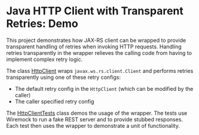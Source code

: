 # Java HTTP Client with Transparent Retries: Demo

This project demonstrates how JAX-RS client can be wrapped to provide transparent handling of retries when invoking HTTP requests. Handling retries transparently in the wrapper relieves the calling code from having to implement complex retry logic. 

The class [HttpClient](https://github.com/ravisharda/rest-client-with-retries-demo/blob/main/src/main/java/org/example/rs/http/retryingclient/HttpClient.java) wraps `javax.ws.rs.client.Client` and performs retries transparently using one of these retry configs: 
* The default retry config in the `HttpClient` (which can be modified by the caller)
* The caller specified retry config

The [HttpClientTests](https://github.com/ravisharda/rest-client-with-retries-demo/blob/main/src/test/java/org/example/rs/http/retryingclient/HttpClientTests.java) class demos the usage of the wrapper. The tests use Wiremock to run a fake REST server and to provide stubbed responses. 
Each test then uses the wrapper to demonstrate a unit of functionality. 
